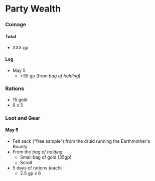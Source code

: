 # Party Wealth
### Coinage
#### Total
* XXX gp
#### Log
* May 5
	* +35 gp (from _bag of holding_)

### Rations
* 15 gold
* 6 x 5

### Loot and Gear
#### May 5
* Felt sack ("free sample") from the druid running the Earthmother's Bounty
* From the _bag of holding_
	* Small bag of gold (35gp)
	* Scroll
* 5 days of rations (each)
	* 2.5 gp x 6


